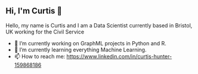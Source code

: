 ## Hi, I'm Curtis 👋

Hello, my name is Curtis and I am a Data Scientist currently based in Bristol, UK working for the Civil Service

- 🔭 I’m currently working on GraphML projects in Python and R.
- 🌱 I’m currently learning everything Machine Learning.
- 📫 How to reach me: https://www.linkedin.com/in/curtis-hunter-159868186
